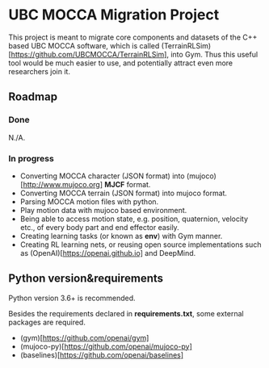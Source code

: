 # UBC MOCCA Migration Project

This project is meant to migrate core components and datasets of the C++ based UBC MOCCA software, which is called (TerrainRLSim)[https://github.com/UBCMOCCA/TerrainRLSim], into Gym. Thus this useful tool would be much easier to use, and potentially attract even more researchers join it.

## Roadmap

### Done

N./A.

### In progress

* Converting MOCCA character (JSON format) into (mujoco)[http://www.mujoco.org] **MJCF** format.
* Converting MOCCA terrain (JSON format) into mujoco format.
* Parsing MOCCA motion files with python.
* Play motion data with mujoco based environment.
* Being able to access motion state, e.g. position, quaternion, velocity etc., of every body part and end effector easily.
* Creating learning tasks (or known as **env**) with Gym manner.
* Creating RL learning nets, or reusing open source implementations such as (OpenAI)[https://openai.github.io] and DeepMind.

## Python version&requirements

Python version 3.6+ is recommended.

Besides the requirements declared in **requirements.txt**, some external packages are required.

* (gym)[https://github.com/openai/gym]
* (mujoco-py)[https://github.com/openai/mujoco-py]
* (baselines)[https://github.com/openai/baselines]